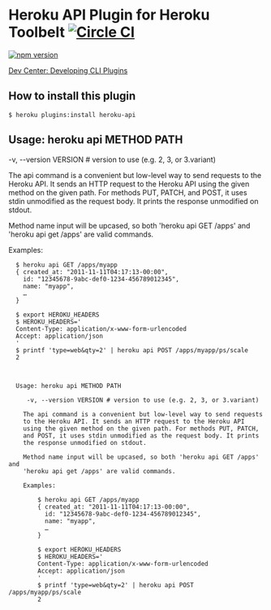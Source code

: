 # Heroku API Plugin for Heroku Toolbelt [![Circle CI](https://circleci.com/gh/heroku/heroku-api/tree/master.svg?style=svg)](https://circleci.com/gh/heroku/heroku-api/tree/master)

[![npm version](https://badge.fury.io/js/heroku-api.svg)](http://badge.fury.io/js/heroku-api)

[Dev Center: Developing CLI Plugins](https://devcenter.heroku.com/articles/developing-toolbelt-plug-ins)


## How to install this plugin

```
$ heroku plugins:install heroku-api
```

## Usage: heroku api METHOD PATH

   -v, --version VERSION # version to use (e.g. 2, 3, or 3.variant)

  The api command is a convenient but low-level way to send requests
  to the Heroku API. It sends an HTTP request to the Heroku API
  using the given method on the given path. For methods PUT, PATCH,
  and POST, it uses stdin unmodified as the request body. It prints
  the response unmodified on stdout.

  Method name input will be upcased, so both 'heroku api GET /apps' and
  'heroku api get /apps' are valid commands.

  Examples:

      $ heroku api GET /apps/myapp
      { created_at: "2011-11-11T04:17:13-00:00",
        id: "12345678-9abc-def0-1234-456789012345",
        name: "myapp",
        …
      }

      $ export HEROKU_HEADERS
      $ HEROKU_HEADERS='
      Content-Type: application/x-www-form-urlencoded
      Accept: application/json
      '
      $ printf 'type=web&qty=2' | heroku api POST /apps/myapp/ps/scale
      2



      Usage: heroku api METHOD PATH

         -v, --version VERSION # version to use (e.g. 2, 3, or 3.variant)

        The api command is a convenient but low-level way to send requests
        to the Heroku API. It sends an HTTP request to the Heroku API
        using the given method on the given path. For methods PUT, PATCH,
        and POST, it uses stdin unmodified as the request body. It prints
        the response unmodified on stdout.

        Method name input will be upcased, so both 'heroku api GET /apps' and
        'heroku api get /apps' are valid commands.

        Examples:

            $ heroku api GET /apps/myapp
            { created_at: "2011-11-11T04:17:13-00:00",
              id: "12345678-9abc-def0-1234-456789012345",
              name: "myapp",
              …
            }

            $ export HEROKU_HEADERS
            $ HEROKU_HEADERS='
            Content-Type: application/x-www-form-urlencoded
            Accept: application/json
            '
            $ printf 'type=web&qty=2' | heroku api POST /apps/myapp/ps/scale
            2
